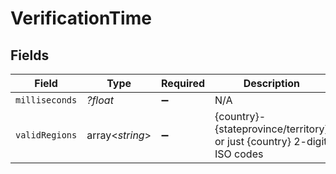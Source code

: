 # VerificationTime


## Fields

| Field                                                                   | Type                                                                    | Required                                                                | Description                                                             |
| ----------------------------------------------------------------------- | ----------------------------------------------------------------------- | ----------------------------------------------------------------------- | ----------------------------------------------------------------------- |
| `milliseconds`                                                          | *?float*                                                                | :heavy_minus_sign:                                                      | N/A                                                                     |
| `validRegions`                                                          | array<*string*>                                                         | :heavy_minus_sign:                                                      | {country}-{stateprovince/territory} or just {country} 2-digit ISO codes |